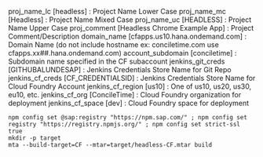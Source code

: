 proj_name_lc [headless] : Project Name Lower Case
proj_name_mc [Headless] : Project Name Mixed Case
proj_name_uc [HEADLESS] : Project Name Upper Case
proj_comment [Headless Chrome Example App] : Project Comment/Description
domain_name [cfapps.us10.hana.ondemand.com] : Domain Name (do not include hostname ex: conciletime.com use cfapps.xx##.hana.ondemand.com)
account_subdomain [conciletime] : Subdomain name specified in the CF subaccount
jenkins_git_creds [GITHUBALUNDESAP] : Jenkins Credentials Store Name for Git Repo
jenkins_cf_creds [CF_CREDENTIALSID] : Jenkins Credentials Store Name for Cloud Foundry Account
jenkins_cf_region [us10] : One of us10, us20, us30, eu10, etc.
jenkins_cf_org [ConcileTime] : Cloud Foundry organization for deployment
jenkins_cf_space [dev] : Cloud Foundry space for deployment
```
npm config set @sap:registry "https://npm.sap.com/" ; npm config set registry "https://registry.npmjs.org/" ; npm config set strict-ssl true
mkdir -p target
mta --build-target=CF --mtar=target/headless-CF.mtar build
```

